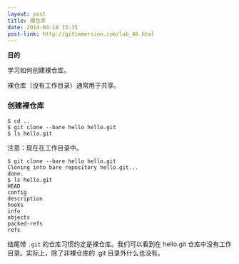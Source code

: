 ```yaml
---
layout: post
title: 裸仓库
date: 2014-04-18 15:35
post-link: http://gitimmersion.com/lab_46.html
---
```


**目的**

学习如何创建裸仓库。

裸仓库（没有工作目录）通常用于共享。

### 创建裸仓库

```
$ cd ..
$ git clone --bare hello hello.git
$ ls hello.git
```

注意：现在在工作目录中。

```
$ git clone --bare hello hello.git
Cloning into bare repository hello.git...
done.
$ ls hello.git
HEAD
config
description
hooks
info
objects
packed-refs
refs
```

结尾带 `.git` 的仓库习惯约定是裸仓库。我们可以看到在
hello.git 仓库中没有工作目录。实际上，除了非裸仓库的
.git 目录外什么也没有。
